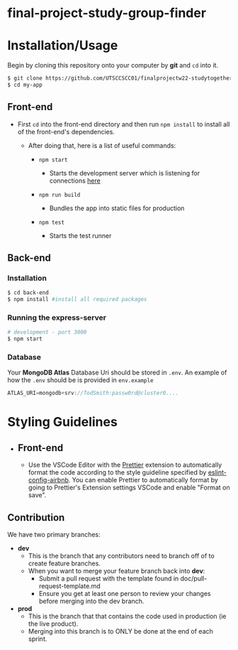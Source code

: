 # final-project-study-group-finder

# Installation/Usage

Begin by cloning this repository onto your computer by **git** and `cd` into it.
```bash
$ git clone https://github.com/UTSCCSCC01/finalprojectw22-studytogether.git my-app
$ cd my-app
```
## Front-end 

   - First `cd` into the front-end directory and then run `npm install` to install all of the front-end's dependencies.
    
        - After doing that, here is a list of useful commands:

          - `npm start` 
            - Starts the development server which is listening for connections [here](http://localhost:3000/)

          - `npm run build`
            - Bundles the app into static files for production

          - `npm test`
            - Starts the test runner
           
## Back-end 

### Installation
```bash
$ cd back-end
$ npm install #install all required packages
```

### Running the express-server

```bash
# development - port 3000
$ npm start 
```

### Database
Your **MongoDB Atlas** Database Uri should be stored in `.env`. An example of how the `.env` should  be is provided in `env.example`
```js
ATLAS_URI=mongodb+srv://TodSmith:passw0rd@cluster0....
```


# Styling Guidelines 

- ## Front-end 

    - Use the VSCode Editor with the [Prettier](https://marketplace.visualstudio.com/items?itemName=esbenp.prettier-vscode) extension to automatically format the code according to the style guideline specified by [eslint-config-airbnb](https://www.npmjs.com/package/eslint-config-airbnb). You can enable Prettier to automatically format by going to Prettier's Extension settings VSCode and enable "Format on save".

## Contribution
We have two primary branches: 
  - **dev**
    - This is the branch that any contributors need to branch off of to create feature branches.
    - When you want to merge your feature branch back into **dev**:
      - Submit a pull request with the template found in doc/pull-request-template.md
      - Ensure you get at least one person to review your changes before merging into the dev branch.
  - **prod**
    - This is the branch that that contains the code used in production (ie the live product).
    - Merging into this branch is to ONLY be done at the end of each sprint.
